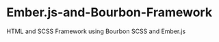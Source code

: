 Ember.js-and-Bourbon-Framework
==============================
HTML and SCSS Framework using Bourbon SCSS and Ember.js
